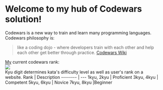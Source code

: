 Welcome to my hub of Codewars solution!
===================

Codewars is a new way to train and learn many programming languages. Codewars philosophy is: 

>like a coding dojo - where developers train with each other and help each other get better through practice.      [Codewars Wiki](https://github.com/codewars/codewars.com/wiki/About-Codewars)

<a href=https://www.codewars.com/users/TehOrange>My</a> current codewars rank:
<br>
<img src=https://www.codewars.com/users/kerzer42/badges/small>
<br>
Kyu digit determines kata's difficulty level as well as user's rank on a website. 
Rank     | Description
-------- | ---
1kyu, 2kyu | Proficient
3kyu, 4kyu    | Competent
5kyu, 6kyu     | Novice
7kyu, 8kyu |Beginner
